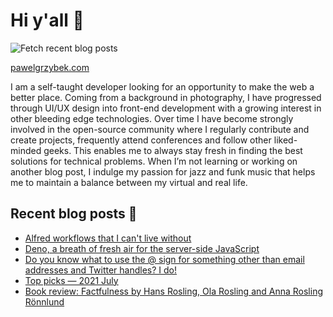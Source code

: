 # Hi y'all 👋

![Fetch recent blog posts](https://github.com/pawelgrzybek/pawelgrzybek/workflows/Fetch%20recent%20blog%20posts/badge.svg)

[pawelgrzybek.com](https://pawelgrzybek.com)

I am a self-taught developer looking for an opportunity to make the web a better place. Coming from a background in photography, I have progressed through UI/UX design into front-end development with a growing interest in other bleeding edge technologies. Over time I have become strongly involved in the open-source community where I regularly contribute and create projects, frequently attend conferences and follow other liked-minded geeks. This enables me to always stay fresh in finding the best solutions for technical problems. When I’m not learning or working on another blog post, I indulge my passion for jazz and funk music that helps me to maintain a balance between my virtual and real life.

## Recent blog posts 📝

<!-- FEED-START -->
- [Alfred workflows that I can't live without](https://pawelgrzybek.com/alfred-workflows-that-i-cant-live-without/)
- [Deno, a breath of fresh air for the server-side JavaScript](https://pawelgrzybek.com/deno-a-breath-of-fresh-air-for-the-server-side-javascript/)
- [Do you know what to use the @ sign for something other than email addresses and Twitter handles? I do!](https://pawelgrzybek.com/do-you-know-what-to-use-the-at-sign-for-something-other-than-email-addresses-and-twitter-handles-i-do/)
- [Top picks — 2021 July](https://pawelgrzybek.com/top-picks-2021-july/)
- [Book review: Factfulness by Hans Rosling, Ola Rosling and Anna Rosling Rönnlund](https://pawelgrzybek.com/book-review-factfulness-by-hans-rosling-ola-rosling-and-anna-rosling-r%C3%B6nnlund/)
<!-- FEED-END -->